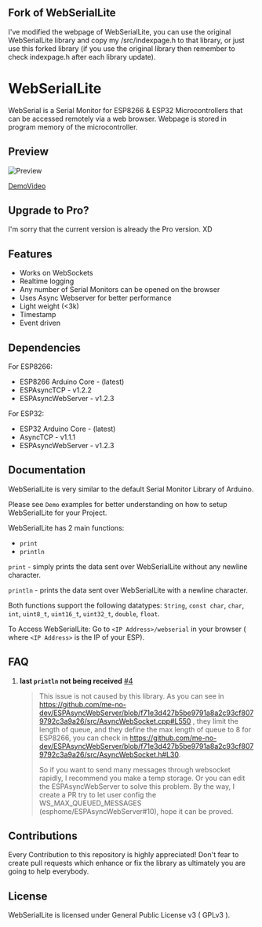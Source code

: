 ## Fork of WebSerialLite
I've modified the webpage of WebSerialLite, you can use the original WebSerialLite library and copy my /src/indexpage.h to that library, or just use this forked library (if you use the original library then remember to check indexpage.h after each library update).

# WebSerialLite

WebSerial is a Serial Monitor for ESP8266 & ESP32 Microcontrollers that can be accessed remotely via a web browser. Webpage is stored in program memory of the microcontroller.

## Preview

![Preview](https://s2.loli.net/2022/08/27/U9mnFjI7frNGltO.png)

[DemoVideo](https://www.bilibili.com/video/BV1Jt4y1E7kj)

## Upgrade to Pro?

I'm sorry that the current version is already the Pro version. XD

## Features

- Works on WebSockets
- Realtime logging
- Any number of Serial Monitors can be opened on the browser
- Uses Async Webserver for better performance
- Light weight (<3k)
- Timestamp
- Event driven

## Dependencies

For ESP8266:

- ESP8266 Arduino Core - (latest)
- ESPAsyncTCP - v1.2.2
- ESPAsyncWebServer - v1.2.3

For ESP32:

- ESP32 Arduino Core - (latest)
- AsyncTCP - v1.1.1
- ESPAsyncWebServer - v1.2.3

## Documentation

WebSerialLite is very similar to the default Serial Monitor Library of Arduino.

Please see `Demo` examples for better understanding on how to setup WebSerialLite for your Project.

WebSerialLite has 2 main functions:

- `print`
- `println`

`print` - simply prints the data sent over WebSerialLite without any newline character.

`println` - prints the data sent over WebSerialLite with a newline character.

Both functions support the following datatypes: `String`, `const char`, `char`, `int`, `uint8_t`, `uint16_t`, `uint32_t`, `double`, `float`.

To Access WebSerialLite: Go to `<IP Address>/webserial` in your browser ( where `<IP Address>` is the IP of your ESP).

## FAQ

1. **last `println` not being received** [#4](https://github.com/asjdf/WebSerialLite/issues/4)
   > This issue is not caused by this library. As you can see in <https://github.com/me-no-dev/ESPAsyncWebServer/blob/f71e3d427b5be9791a8a2c93cf8079792c3a9a26/src/AsyncWebSocket.cpp#L550> , they limit the length of queue, and they define the max length of queue to 8 for ESP8266, you can check in <https://github.com/me-no-dev/ESPAsyncWebServer/blob/f71e3d427b5be9791a8a2c93cf8079792c3a9a26/src/AsyncWebSocket.h#L30>.
   >
   > So if you want to send many messages through websocket rapidly, I recommend you make a temp storage. Or you can edit the ESPAsyncWebServer to solve this problem. By the way, I create a PR try to let user config the WS_MAX_QUEUED_MESSAGES (esphome/ESPAsyncWebServer#10), hope it can be proved.

## Contributions

Every Contribution to this repository is highly appreciated! Don't fear to create pull requests which enhance or fix the library as ultimately you are going to help everybody.

## License

WebSerialLite is licensed under General Public License v3 ( GPLv3 ).
